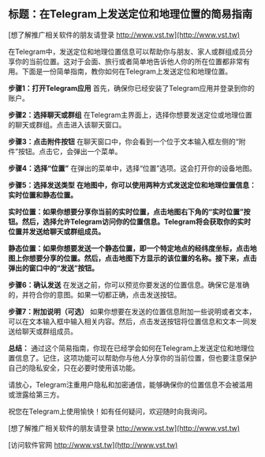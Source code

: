 ## **标题：在Telegram上发送定位和地理位置的简易指南**

[想了解推广相关软件的朋友请登录 http://www.vst.tw](http://www.vst.tw)

在Telegram中，发送定位和地理位置信息可以帮助你与朋友、家人或群组成员分享你的当前位置。这对于会面、旅行或者简单地告诉他人你的所在位置都非常有用。下面是一份简单指南，教你如何在Telegram上发送定位和地理位置。

**步骤1：打开Telegram应用**
首先，确保你已经安装了Telegram应用并登录到你的账户。

**步骤2：选择聊天或群组**
在Telegram主界面上，选择你想要发送定位或地理位置的聊天或群组。点击进入该聊天窗口。

**步骤3：点击附件按钮**
在聊天窗口中，你会看到一个位于文本输入框左侧的“附件”按钮。点击它，会弹出一个菜单。

**步骤4：选择“位置”**
在弹出的菜单中，选择“位置”选项。这会打开你的设备地图。

**步骤5：选择发送类型**
**在地图中，你可以使用两种方式发送定位和地理位置信息：实时位置和静态位置。**

**实时位置：如果你想要分享你当前的实时位置，点击地图右下角的“实时位置”按钮。然后，选择允许Telegram访问你的位置信息。Telegram将会获取你的实时位置并发送给聊天或群组成员。**

**静态位置：如果你想要发送一个静态位置，即一个特定地点的经纬度坐标，点击地图上你想要分享的位置。然后，点击地图下方显示的该位置的名称。接下来，点击弹出的窗口中的“发送”按钮。**

**步骤6：确认发送**
在发送之前，你可以预览你要发送的位置信息。确保它是准确的，并符合你的意图。如果一切都正确，点击发送按钮。

**步骤7：附加说明（可选）**
如果你想要在发送的位置信息附加一些说明或者文本，可以在文本输入框中输入相关内容。然后，点击发送按钮将位置信息和文本一同发送给聊天或群组成员。

**总结：**
通过这个简易指南，你现在已经学会如何在Telegram上发送定位和地理位置信息了。记住，这项功能可以帮助你与他人分享你的当前位置，但也要注意保护自己的隐私安全，只在必要时使用该功能。

请放心，Telegram注重用户隐私和加密通信，能够确保你的位置信息不会被滥用或泄露给第三方。

祝您在Telegram上使用愉快！如有任何疑问，欢迎随时向我询问。

[想了解推广相关软件的朋友请登录 http://www.vst.tw](http://www.vst.tw)


[访问软件官网 http://www.vst.tw](http://www.vst.tw)
